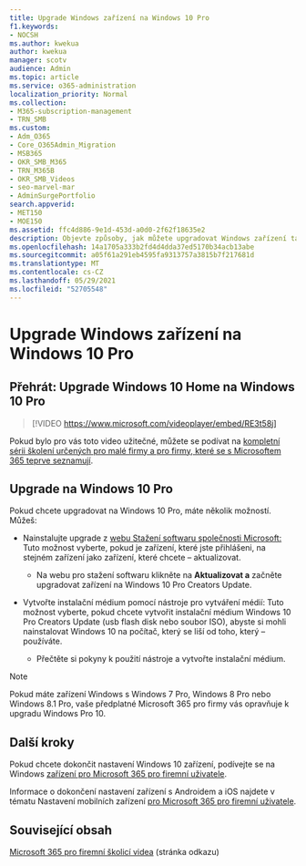 ```yaml
---
title: Upgrade Windows zařízení na Windows 10 Pro
f1.keywords:
- NOCSH
ms.author: kwekua
author: kwekua
manager: scotv
audience: Admin
ms.topic: article
ms.service: o365-administration
localization_priority: Normal
ms.collection:
- M365-subscription-management
- TRN_SMB
ms.custom:
- Adm_O365
- Core_O365Admin_Migration
- MSB365
- OKR_SMB_M365
- TRN_M365B
- OKR_SMB_Videos
- seo-marvel-mar
- AdminSurgePortfolio
search.appverid:
- MET150
- MOE150
ms.assetid: ffc4d886-9e1d-453d-a0d0-2f62f18635e2
description: Objevte způsoby, jak můžete upgradovat Windows zařízení tak, Windows 10 Pro využívat pokročilejší funkce zabezpečení a podnikové sítě.
ms.openlocfilehash: 14a1705a333b2fd4d4dda37ed5170b34acb13abe
ms.sourcegitcommit: a05f61a291eb4595fa9313757a3815b7f217681d
ms.translationtype: MT
ms.contentlocale: cs-CZ
ms.lasthandoff: 05/29/2021
ms.locfileid: "52705548"
---
```

# <a name="upgrade-windows-devices-to-windows-10-pro"></a>Upgrade Windows zařízení na Windows 10 Pro

## <a name="watch-upgrade-windows-10-home-to-windows-10-pro"></a>Přehrát: Upgrade Windows 10 Home na Windows 10 Pro

> [!VIDEO https://www.microsoft.com/videoplayer/embed/RE3t58j] 

Pokud bylo pro vás toto video užitečné, můžete se podívat na [kompletní sérii školení určených pro malé firmy a pro firmy, které se s Microsoftem 365 teprve seznamují](../business-video/index.yml).

## <a name="upgrade-to-windows-10-pro"></a>Upgrade na Windows 10 Pro
  
Pokud chcete upgradovat na Windows 10 Pro, máte několik možností. Můžeš:
    
- Nainstalujte upgrade z [webu Stažení softwaru společnosti Microsoft:](https://go.microsoft.com/fwlink/?LinkID=836951 ) Tuto možnost vyberte, pokud je zařízení, které jste přihlášeni, na stejném zařízení jako zařízení, které chcete &ndash; aktualizovat. 

    - Na webu pro stažení softwaru klikněte na **Aktualizovat a** začněte upgradovat zařízení na Windows 10 Pro Creators Update. 
    
- Vytvořte instalační médium [](https://go.microsoft.com/fwlink/?LinkID=836960) pomocí nástroje pro vytváření médií: Tuto možnost vyberte, pokud chcete vytvořit instalační médium Windows 10 Pro Creators Update (usb flash disk nebo soubor ISO), abyste si mohli nainstalovat Windows 10 na počítač, který se liší od toho, který &ndash; používáte.

    - Přečtěte si pokyny k použití nástroje a vytvořte instalační médium. 

> [!NOTE]
> Pokud máte zařízení Windows s Windows 7 Pro, Windows 8 Pro nebo Windows 8.1 Pro, vaše předplatné Microsoft 365 pro firmy vás opravňuje k upgradu Windows Pro 10.
    
## <a name="next-steps"></a>Další kroky

Pokud chcete dokončit nastavení Windows 10 zařízení, podívejte se na Windows [zařízení pro Microsoft 365 pro firemní uživatele](set-up-windows-devices.md). 
  
Informace o dokončení nastavení zařízení s Androidem a iOS najdete v tématu Nastavení mobilních zařízení [pro Microsoft 365 pro firemní uživatele](set-up-mobile-devices.md). 
  
## <a name="related-content"></a>Související obsah

[Microsoft 365 pro firemní školicí videa](../business-video/index.yml) (stránka odkazu)

